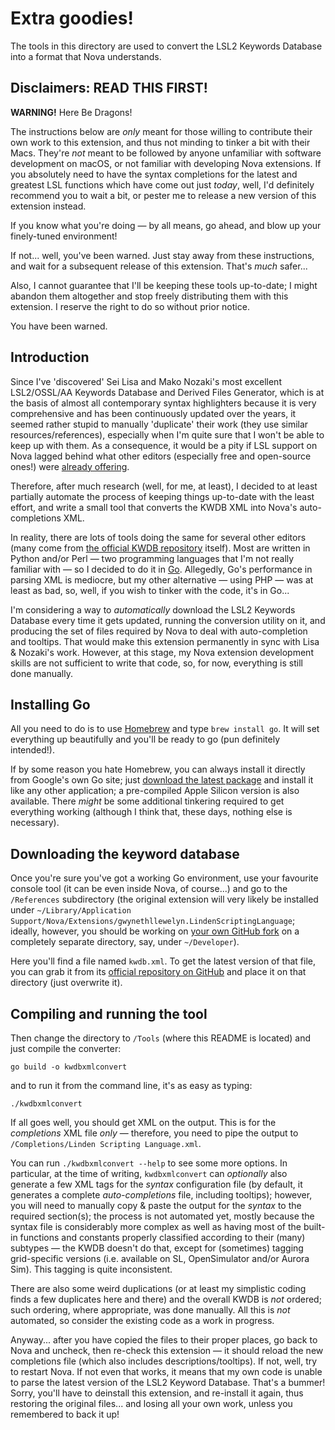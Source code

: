 # Extra goodies!

The tools in this directory are used to convert the LSL2 Keywords Database into a format that Nova understands.

## Disclaimers: READ THIS FIRST!

**WARNING!** Here Be Dragons!

The instructions below are _only_ meant for those willing to contribute their own work to this extension, and thus not minding to tinker a bit with their Macs. They're _not_ meant to be followed by anyone unfamiliar with software development on macOS, or not familiar with developing Nova extensions. If you absolutely need to have the syntax completions for the latest and greatest LSL functions which have come out just _today_, well, I'd definitely recommend you to wait a bit, or pester me to release a new version of this extension instead.

If you know what you're doing — by all means, go ahead, and blow up your finely-tuned environment!

If not... well, you've been warned. Just stay away from these instructions, and wait for a subsequent release of this extension. That's _much_ safer...

Also, I cannot guarantee that I'll be keeping these tools up-to-date; I might abandon them altogether and stop freely distributing them with this extension. I reserve the right to do so without prior notice.

You have been warned.

## Introduction

Since I've 'discovered' Sei Lisa and Mako Nozaki's most excellent LSL2/OSSL/AA Keywords Database and Derived Files Generator, which is at the basis of almost all contemporary syntax highlighters because it is very comprehensive and has been continuously updated over the years, it seemed rather stupid to manually 'duplicate' their work (they use similar resources/references), especially when I'm quite sure that I won't be able to keep up with them. As a consequence, it would be a pity if LSL support on Nova lagged behind what other editors (especially free and open-source ones!) were [already offering](https://github.com/buildersbrewery/linden-scripting-language).

Therefore, after much research (well, for me, at least), I decided to at least partially automate the process of keeping things up-to-date with the least effort, and write a small tool that converts the KWDB XML into Nova's auto-completions XML.

In reality, there are lots of tools doing the same for several other editors (many come from [the official KWDB repository](https://github.com/Sei-Lisa/kwdb) itself). Most are written in Python and/or Perl — two programming languages that I'm not really familiar with — so I decided to do it in [Go](https://golang.org). Allegedly, Go's performance in parsing XML is mediocre, but my other alternative — using PHP — was at least as bad, so, well, if you wish to tinker with the code, it's in Go...

I'm considering a way to _automatically_ download the LSL2 Keywords Database every time it gets updated, running the conversion utility on it, and producing the set of files required by Nova to deal with auto-completion and tooltips. That would make this extension permanently in sync with Lisa & Nozaki's work. However, at this stage, my Nova extension development skills are not sufficient to write that code, so, for now, everything is still done manually.

## Installing Go

All you need to do is to use [Homebrew](https://brew.sh) and type `brew install go`. It will set everything up beautifully and you'll be ready to go (pun definitely intended!).

If by some reason you hate Homebrew, you can always install it directly from Google's own Go site; just [download the latest package](https://golang.org/dl/) and install it like any other application; a pre-compiled Apple Silicon version is also available. There _might_ be some additional tinkering required to get everything working (although I think that, these days, nothing else is necessary).

## Downloading the keyword database

Once you're sure you've got a working Go environment, use your favourite console tool (it can be even inside Nova, of course...) and go to the `/References` subdirectory (the original extension will very likely be installed under `~/Library/Application Support/Nova/Extensions/gwynethllewelyn.LindenScriptingLanguage`; ideally, however, you should be working on [your own GitHub fork](https://github.com/GwynethLlewelyn/LSL.novaextension) on a completely separate directory, say, under `~/Developer`).

Here you'll find a file named `kwdb.xml`. To get the latest version of that file, you can grab it from its [official repository on GitHub](https://raw.githubusercontent.com/Sei-Lisa/kwdb/master/database/kwdb.xml) and place it on that directory (just overwrite it).

## Compiling and running the tool

Then change the directory to `/Tools` (where this README is located) and just compile the converter:

`go build -o kwdbxmlconvert`

and to run it from the command line, it's as easy as typing:

`./kwdbxmlconvert`

If all goes well, you should get XML on the output. This is for the _completions_ XML file _only_ — therefore, you need to pipe the output to `/Completions/Linden Scripting Language.xml`.

You can run `./kwdbxmlconvert --help` to see some more options. In particular, at the time of writing, `kwdbxmlconvert` can _optionally_ also generate a few XML tags for the _syntax_ configuration file (by default, it generates a complete _auto-completions_ file, including tooltips); however, you will need to manually copy & paste the output for the _syntax_ to the required section(s); the process is not  automated yet, mostly because the syntax file is considerably more complex as well as having most of the built-in functions and constants properly classified according to their (many) subtypes — the KWDB doesn't do that, except for (sometimes) tagging grid-specific versions (i.e. available on SL, OpenSimulator and/or Aurora Sim). This tagging is quite inconsistent.

There are also some weird duplications (or at least my simplistic coding finds a few duplicates here and there) and the overall KWDB is _not_ ordered; such ordering, where appropriate, was done manually. All this is _not_ automated, so consider the existing code as a work in progress.

Anyway... after you have copied the files to their proper places, go back to Nova and uncheck, then re-check this extension — it should reload the new completions file (which also includes descriptions/tooltips). If not, well, try to restart Nova. If not even that works, it means that my own code is unable to parse the latest version of the LSL2 Keyword Database. That's a bummer! Sorry, you'll have to deinstall this extension, and re-install it again, thus restoring the original files... and losing all your own work, unless you remembered to back it up!